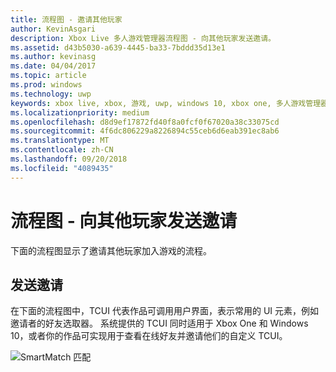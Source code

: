 ```yaml
---
title: 流程图 - 邀请其他玩家
author: KevinAsgari
description: Xbox Live 多人游戏管理器流程图 - 向其他玩家发送邀请。
ms.assetid: d43b5030-a639-4445-ba33-7bddd35d13e1
ms.author: kevinasg
ms.date: 04/04/2017
ms.topic: article
ms.prod: windows
ms.technology: uwp
keywords: xbox live, xbox, 游戏, uwp, windows 10, xbox one, 多人游戏管理器, 流程图
ms.localizationpriority: medium
ms.openlocfilehash: d8d9ef17872fd40f8a0fcf0f67020a38c33075cd
ms.sourcegitcommit: 4f6dc806229a8226894c55ceb6d6eab391ec8ab6
ms.translationtype: MT
ms.contentlocale: zh-CN
ms.lasthandoff: 09/20/2018
ms.locfileid: "4089435"
---
```

# <a name="flowchart---send-an-invitation-to-another-player"></a>流程图 - 向其他玩家发送邀请

下面的流程图显示了邀请其他玩家加入游戏的流程。

## <a name="send-invites"></a>发送邀请

在下面的流程图中，TCUI 代表作品可调用用户界面，表示常用的 UI 元素，例如邀请者的好友选取器。 系统提供的 TCUI 同时适用于 Xbox One 和 Windows 10，或者你的作品可实现用于查看在线好友并邀请他们的自定义 TCUI。

![SmartMatch 匹配](../../../images/multiplayer/mpm-send-invites.png)
